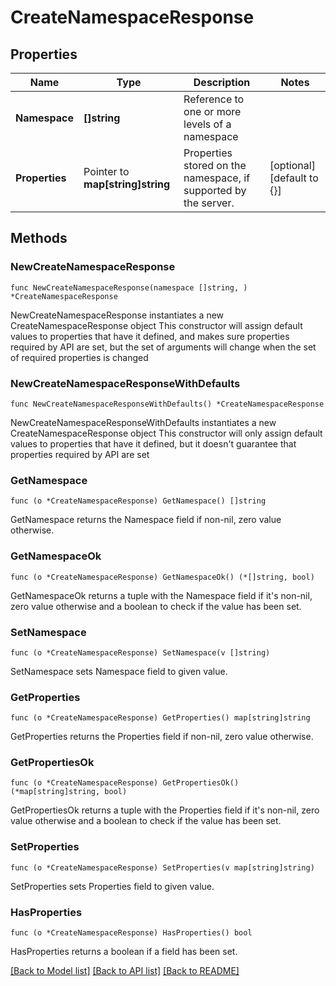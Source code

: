 # CreateNamespaceResponse

## Properties

Name | Type | Description | Notes
------------ | ------------- | ------------- | -------------
**Namespace** | **[]string** | Reference to one or more levels of a namespace | 
**Properties** | Pointer to **map[string]string** | Properties stored on the namespace, if supported by the server. | [optional] [default to {}]

## Methods

### NewCreateNamespaceResponse

`func NewCreateNamespaceResponse(namespace []string, ) *CreateNamespaceResponse`

NewCreateNamespaceResponse instantiates a new CreateNamespaceResponse object
This constructor will assign default values to properties that have it defined,
and makes sure properties required by API are set, but the set of arguments
will change when the set of required properties is changed

### NewCreateNamespaceResponseWithDefaults

`func NewCreateNamespaceResponseWithDefaults() *CreateNamespaceResponse`

NewCreateNamespaceResponseWithDefaults instantiates a new CreateNamespaceResponse object
This constructor will only assign default values to properties that have it defined,
but it doesn't guarantee that properties required by API are set

### GetNamespace

`func (o *CreateNamespaceResponse) GetNamespace() []string`

GetNamespace returns the Namespace field if non-nil, zero value otherwise.

### GetNamespaceOk

`func (o *CreateNamespaceResponse) GetNamespaceOk() (*[]string, bool)`

GetNamespaceOk returns a tuple with the Namespace field if it's non-nil, zero value otherwise
and a boolean to check if the value has been set.

### SetNamespace

`func (o *CreateNamespaceResponse) SetNamespace(v []string)`

SetNamespace sets Namespace field to given value.


### GetProperties

`func (o *CreateNamespaceResponse) GetProperties() map[string]string`

GetProperties returns the Properties field if non-nil, zero value otherwise.

### GetPropertiesOk

`func (o *CreateNamespaceResponse) GetPropertiesOk() (*map[string]string, bool)`

GetPropertiesOk returns a tuple with the Properties field if it's non-nil, zero value otherwise
and a boolean to check if the value has been set.

### SetProperties

`func (o *CreateNamespaceResponse) SetProperties(v map[string]string)`

SetProperties sets Properties field to given value.

### HasProperties

`func (o *CreateNamespaceResponse) HasProperties() bool`

HasProperties returns a boolean if a field has been set.


[[Back to Model list]](../README.md#documentation-for-models) [[Back to API list]](../README.md#documentation-for-api-endpoints) [[Back to README]](../README.md)


